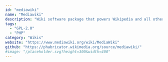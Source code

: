 ```yaml
---
id: "mediawiki"
name: "Mediawiki"
description: "Wiki software package that powers Wikipedia and all other Wikimedia projects, serving hundreds of millions of users each month."
tags:
  - "GPL-2.0"
  - "PHP"
category: "Wikis"
website: "https://www.mediawiki.org/wiki/MediaWiki"
github: "https://phabricator.wikimedia.org/source/mediawiki/"
#image: "/placeholder.svg?height=300&width=400"
---
```


